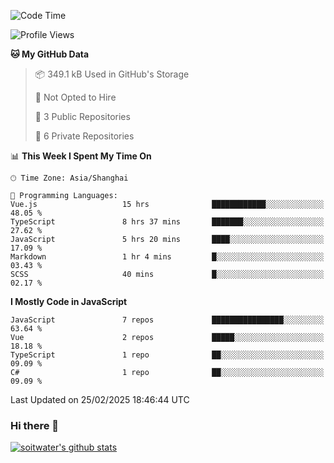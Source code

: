 <!--START_SECTION:waka-->
![Code Time](http://img.shields.io/badge/Code%20Time-4%2C656%20hrs%2017%20mins-blue)

![Profile Views](http://img.shields.io/badge/Profile%20Views-0-blue)

**🐱 My GitHub Data** 

> 📦 349.1 kB Used in GitHub's Storage 
 > 
> 🚫 Not Opted to Hire
 > 
> 📜 3 Public Repositories 
 > 
> 🔑 6 Private Repositories 
 > 
📊 **This Week I Spent My Time On** 

```text
🕑︎ Time Zone: Asia/Shanghai

💬 Programming Languages: 
Vue.js                   15 hrs              ████████████░░░░░░░░░░░░░   48.05 % 
TypeScript               8 hrs 37 mins       ███████░░░░░░░░░░░░░░░░░░   27.62 % 
JavaScript               5 hrs 20 mins       ████░░░░░░░░░░░░░░░░░░░░░   17.09 % 
Markdown                 1 hr 4 mins         █░░░░░░░░░░░░░░░░░░░░░░░░   03.43 % 
SCSS                     40 mins             █░░░░░░░░░░░░░░░░░░░░░░░░   02.17 % 
```

**I Mostly Code in JavaScript** 

```text
JavaScript               7 repos             ████████████████░░░░░░░░░   63.64 % 
Vue                      2 repos             █████░░░░░░░░░░░░░░░░░░░░   18.18 % 
TypeScript               1 repo              ██░░░░░░░░░░░░░░░░░░░░░░░   09.09 % 
C#                       1 repo              ██░░░░░░░░░░░░░░░░░░░░░░░   09.09 % 
```




 Last Updated on 25/02/2025 18:46:44 UTC
<!--END_SECTION:waka-->

### Hi there 👋
[![soitwater's github stats](https://github-readme-stats.vercel.app/api?username=soitwater)](https://github.com/soitwater/github-readme-stats)
